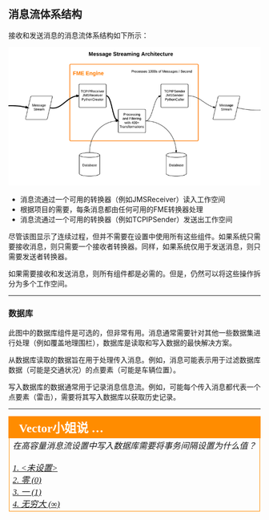 ## 消息流体系结构 ##

接收和发送消息的消息流体系结构如下所示：

![](./Images/Img4.036.MessageStreamingArchitecture.png)

- 消息流通过一个可用的转换器（例如JMSReceiver）读入工作空间
- 根据项目的需要，每条消息都由任何可用的FME转换器处理
- 消息流通过一个可用的转换器（例如TCPIPSender）发送出工作空间

尽管该图显示了连续过程，但并不需要在设置中使用所有这些组件。如果系统只需要接收消息，则只需要一个接收者转换器。同样，如果系统仅用于发送消息，则只需要发送者转换器。

如果需要接收和发送消息，则所有组件都是必需的。但是，仍然可以将这些操作拆分为多个工作空间。

---

### 数据库 ###
此图中的数据库组件是可选的，但非常有用。消息通常需要针对其他一些数据集进行处理（例如覆盖地理围栏），数据库是读取和写入数据的最快解决方案。

从数据库读取的数据旨在用于处理传入消息。例如，消息可能表示用于过滤数据库数据（可能是交通状况）的点要素（可能是车辆位置）。

写入数据库的数据通常用于记录消息信息流。例如，可能每个传入消息都代表一个点要素（雷击），需要将其写入数据库以获取历史记录。

---

<table style="border-spacing: 0px">
<tr>
<td style="vertical-align:middle;background-color:darkorange;border: 2px solid darkorange">
<i class="fa fa-quote-left fa-lg fa-pull-left fa-fw" style="color:white;padding-right: 12px;vertical-align:text-top"></i>
<span style="color:white;font-size:x-large;font-weight: bold;font-family:serif">Vector小姐说 …</span>
</td>
</tr>

<tr>
<td style="border: 1px solid darkorange">
<span style="font-family:serif; font-style:italic; font-size:larger">
在高容量消息流设置中写入数据库需要将事务间隔设置为什么值？ 
<br><br><a href="http://52.73.3.37/fmedatastreaming/Manual/QAResponse2017.fmw?chapter=24&question=8&answer=1&DestDataset_TEXTLINE=C%3A%5CFMEOutput%5CQAResponse.html">1. &lt;未设置&gt;</a>
<br><a href="http://52.73.3.37/fmedatastreaming/Manual/QAResponse2017.fmw?chapter=24&question=8&answer=2&DestDataset_TEXTLINE=C%3A%5CFMEOutput%5CQAResponse.html">2. 零 (0)</a>
<br><a href="http://52.73.3.37/fmedatastreaming/Manual/QAResponse2017.fmw?chapter=24&question=8&answer=3&DestDataset_TEXTLINE=C%3A%5CFMEOutput%5CQAResponse.html">3. 一 (1)</a>
<br><a href="http://52.73.3.37/fmedatastreaming/Manual/QAResponse2017.fmw?chapter=24&question=8&answer=4&DestDataset_TEXTLINE=C%3A%5CFMEOutput%5CQAResponse.html">4. 无穷大 (&infin;)</a>
</span>
</td>
</tr>
</table>
